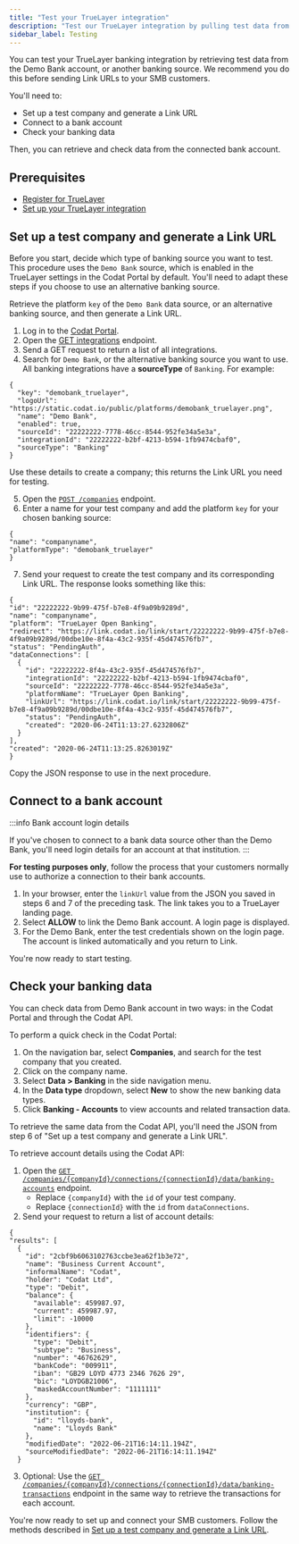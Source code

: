 ```yaml
---
title: "Test your TrueLayer integration"
description: "Test our TrueLayer integration by pulling test data from the Demo Bank account or an alternative banking source"
sidebar_label: Testing
---
```


You can test your TrueLayer banking integration by retrieving test data from the Demo Bank account, or another banking source. We recommend you do this before sending Link URLs to your SMB customers.

You'll need to:

- Set up a test company and generate a Link URL
- Connect to a bank account
- Check your banking data

Then, you can retrieve and check data from the connected bank account.

## Prerequisites

- [Register for TrueLayer](/integrations/banking/truelayer/register-for-truelayer)
- [Set up your TrueLayer integration](/integrations/banking/truelayer/set-up-truelayer-2)

## Set up a test company and generate a Link URL

Before you start, decide which type of banking source you want to test. This procedure uses the `Demo Bank` source, which is enabled in the TrueLayer settings in the Codat Portal by default. You'll need to adapt these steps if you choose to use an alternative banking source.

Retrieve the platform `key` of the `Demo Bank` data source, or an alternative banking source, and then generate a Link URL.

1. Log in to the [Codat Portal](https://app.codat.io).
2. Open the [GET integrations](/platform-api#/operations/list-integrations) endpoint.
3. Send a GET request to return a list of all integrations.
4. Search for `Demo Bank`, or the alternative banking source you want to use. All banking integrations have a **sourceType** of `Banking`. For example:

```
{
  "key": "demobank_truelayer",
  "logoUrl": "https://static.codat.io/public/platforms/demobank_truelayer.png",
  "name": "Demo Bank",
  "enabled": true,
  "sourceId": "22222222-7778-46cc-8544-952fe34a5e3a",
  "integrationId": "22222222-b2bf-4213-b594-1fb9474cbaf0",
  "sourceType": "Banking"
}
```

Use these details to create a company; this returns the Link URL you need for testing. 

5. Open the <a href="/platform-api#/operations/create-company" target="blank">`POST /companies`</a> endpoint. 
6. Enter a name for your test company and add the platform `key` for your chosen banking source:

```
{
"name": "companyname",
"platformType": "demobank_truelayer"
}
```

7. Send your request to create the test company and its corresponding Link URL.
   The response looks something like this:

```
{
"id": "22222222-9b99-475f-b7e8-4f9a09b9289d",
"name": "companyname",
"platform": "TrueLayer Open Banking",
"redirect": "https://link.codat.io/link/start/22222222-9b99-475f-b7e8-4f9a09b9289d/00dbe10e-8f4a-43c2-935f-45d474576fb7",
"status": "PendingAuth",
"dataConnections": [
  {
    "id": "22222222-8f4a-43c2-935f-45d474576fb7",
    "integrationId": "22222222-b2bf-4213-b594-1fb9474cbaf0",
    "sourceId": "22222222-7778-46cc-8544-952fe34a5e3a",
    "platformName": "TrueLayer Open Banking",
    "linkUrl": "https://link.codat.io/link/start/22222222-9b99-475f-b7e8-4f9a09b9289d/00dbe10e-8f4a-43c2-935f-45d474576fb7",
    "status": "PendingAuth",
    "created": "2020-06-24T11:13:27.6232806Z"
  }
],
"created": "2020-06-24T11:13:25.8263019Z"
}
```

Copy the JSON response to use in the next procedure.

## Connect to a bank account

:::info Bank account login details

If you've chosen to connect to a bank data source other than the Demo Bank, you'll need login details for an account at that institution.
:::

**For testing purposes only**, follow the process that your customers normally use to authorize a connection to their bank accounts.

1. In your browser, enter the `linkUrl` value from the JSON you saved in steps 6 and 7 of the preceding task.
   The link takes you to a TrueLayer landing page.
2. Select **ALLOW** to link the Demo Bank account.
   A login page is displayed.
3. For the Demo Bank, enter the test credentials shown on the login page.
   The account is linked automatically and you return to Link.

You're now ready to start testing.

## Check your banking data

You can check data from Demo Bank account in two ways: in the Codat Portal and through the Codat API.

To perform a quick check in the Codat Portal:

1. On the navigation bar, select **Companies**, and search for the test company that you created.
1. Click on the company name.
1. Select **Data > Banking** in the side navigation menu.
1. In the **Data type** dropdown, select **New** to show the new banking data types.
1. Click **Banking - Accounts** to view accounts and related transaction data.

To retrieve the same data from the Codat API, you'll need the JSON from step 6 of "Set up a test company and generate a Link URL".

To retrieve account details using the Codat API:

1.  Open the <a href="/banking-api#/operations/list-banking-transactions" target="blank">`GET /companies/{companyId}/connections/{connectionId}/data/banking-accounts`</a> endpoint.
    - Replace `{companyId}` with the `id` of your test company.
    - Replace `{connectionId}` with the `id` from `dataConnections`.
2.  Send your request to return a list of account details:

```
{
"results": [
  {
    "id": "2cbf9b6063102763ccbe3ea62f1b3e72",
    "name": "Business Current Account",
    "informalName": "Codat",
    "holder": "Codat Ltd",
    "type": "Debit",
    "balance": {
      "available": 459987.97,
      "current": 459987.97,
      "limit": -10000
    },
    "identifiers": {
      "type": "Debit",
      "subtype": "Business",
      "number": "46762629",
      "bankCode": "009911",
      "iban": "GB29 LOYD 4773 2346 7626 29",
      "bic": "LOYDGB21006",
      "maskedAccountNumber": "1111111"
    },
    "currency": "GBP",
    "institution": {
      "id": "lloyds-bank",
      "name": "Lloyds Bank"
    },
    "modifiedDate": "2022-06-21T16:14:11.194Z",
    "sourceModifiedDate": "2022-06-21T16:14:11.194Z"
  }
```

3. Optional: Use the <a href="https://api.codat.io/swagger/index.html#/BankingTransactions/get_companies__companyId__connections__connectionId__data_banking_transactions" target="blank">`GET
   /companies/{companyId}/connections/{connectionId}/data/banking-transactions`</a> endpoint in the same way to retrieve the transactions for each account.

You're now ready to set up and connect your SMB customers. Follow the methods described in [Set up a test company and generate a Link URL](/integrations/banking/truelayer/test-truelayer#section-set-up-a-test-company-and-generate-a-link-url).
